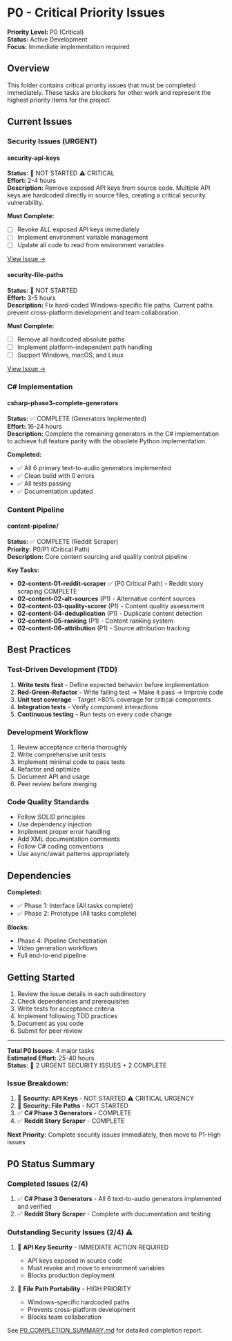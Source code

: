 # P0 - Critical Priority Issues

**Priority Level:** P0 (Critical)  
**Status:** Active Development  
**Focus:** Immediate implementation required

## Overview

This folder contains critical priority issues that must be completed immediately. These tasks are blockers for other work and represent the highest priority items for the project.

## Current Issues

### Security Issues (URGENT)

#### security-api-keys
**Status:** 🔴 NOT STARTED ⚠️ CRITICAL  
**Effort:** 2-4 hours  
**Description:** Remove exposed API keys from source code. Multiple API keys are hardcoded directly in source files, creating a critical security vulnerability.

**Must Complete:**
- [ ] Revoke ALL exposed API keys immediately
- [ ] Implement environment variable management
- [ ] Update all code to read from environment variables

[View Issue →](security-api-keys/issue.md)

#### security-file-paths
**Status:** 🔴 NOT STARTED  
**Effort:** 3-5 hours  
**Description:** Fix hard-coded Windows-specific file paths. Current paths prevent cross-platform development and team collaboration.

**Must Complete:**
- [ ] Remove all hardcoded absolute paths
- [ ] Implement platform-independent path handling
- [ ] Support Windows, macOS, and Linux

[View Issue →](security-file-paths/issue.md)

### C# Implementation

#### csharp-phase3-complete-generators
**Status:** ✅ COMPLETE (Generators Implemented)  
**Effort:** 16-24 hours  
**Description:** Complete the remaining generators in the C# implementation to achieve full feature parity with the obsolete Python implementation.

**Completed:**
- ✅ All 6 primary text-to-audio generators implemented
- ✅ Clean build with 0 errors
- ✅ All tests passing
- ✅ Documentation updated

### Content Pipeline

#### content-pipeline/
**Status:** ✅ COMPLETE (Reddit Scraper)  
**Priority:** P0/P1 (Critical Path)  
**Description:** Core content sourcing and quality control pipeline

**Key Tasks:**
- **02-content-01-reddit-scraper** ✅ (P0 Critical Path) - Reddit story scraping COMPLETE
- **02-content-02-alt-sources** (P1) - Alternative content sources
- **02-content-03-quality-scorer** (P1) - Content quality assessment
- **02-content-04-deduplication** (P1) - Duplicate content detection
- **02-content-05-ranking** (P1) - Content ranking system
- **02-content-06-attribution** (P1) - Source attribution tracking

## Best Practices

### Test-Driven Development (TDD)
1. **Write tests first** - Define expected behavior before implementation
2. **Red-Green-Refactor** - Write failing test → Make it pass → Improve code
3. **Unit test coverage** - Target >80% coverage for critical components
4. **Integration tests** - Verify component interactions
5. **Continuous testing** - Run tests on every code change

### Development Workflow
1. Review acceptance criteria thoroughly
2. Write comprehensive unit tests
3. Implement minimal code to pass tests
4. Refactor and optimize
5. Document API and usage
6. Peer review before merging

### Code Quality Standards
- Follow SOLID principles
- Use dependency injection
- Implement proper error handling
- Add XML documentation comments
- Follow C# coding conventions
- Use async/await patterns appropriately

## Dependencies

**Completed:**
- ✅ Phase 1: Interface (All tasks complete)
- ✅ Phase 2: Prototype (All tasks complete)

**Blocks:**
- Phase 4: Pipeline Orchestration
- Video generation workflows
- Full end-to-end pipeline

## Getting Started

1. Review the issue details in each subdirectory
2. Check dependencies and prerequisites
3. Write tests for acceptance criteria
4. Implement following TDD practices
5. Document as you code
6. Submit for peer review

---

**Total P0 Issues:** 4 major tasks  
**Estimated Effort:** 25-40 hours  
**Status:** 🔴 2 URGENT SECURITY ISSUES + 2 COMPLETE  

### Issue Breakdown:
1. 🔴 **Security: API Keys** - NOT STARTED ⚠️ CRITICAL URGENCY
2. 🔴 **Security: File Paths** - NOT STARTED
3. ✅ **C# Phase 3 Generators** - COMPLETE
4. ✅ **Reddit Story Scraper** - COMPLETE

**Next Priority:** Complete security issues immediately, then move to P1-High issues

## P0 Status Summary

### Completed Issues (2/4)
1. ✅ **C# Phase 3 Generators** - All 6 text-to-audio generators implemented and verified
2. ✅ **Reddit Story Scraper** - Complete with documentation and testing

### Outstanding Security Issues (2/4) ⚠️
1. 🔴 **API Key Security** - IMMEDIATE ACTION REQUIRED
   - API keys exposed in source code
   - Must revoke and move to environment variables
   - Blocks production deployment

2. 🔴 **File Path Portability** - HIGH PRIORITY
   - Windows-specific hardcoded paths
   - Prevents cross-platform development
   - Blocks team collaboration

See [P0_COMPLETION_SUMMARY.md](./P0_COMPLETION_SUMMARY.md) for detailed completion report.
